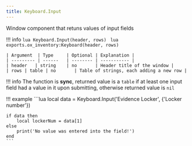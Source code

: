 ```yaml
---
title: Keyboard.Input
---
```


Window component that retuns values of input fields

!!! info
    ```lua
    Keyboard.Input(header, rows)
    ```
    ```lua
    exports.ox_inventory:Keyboard(header, rows)
    ```

    | Argument  | Type     | Optional | Explanation |
	| --------- | ------   | -------- | ----------- |
	| header   | string    | no       | Header title of the window |
    | rows | table | no       | Table of strings, each adding a new row |

!!! info 
    The function is **sync**, returned value is a `table` if at least one input field had a value in it upon submitting, otherwise returned value is `nil`

!!! example
    ```lua
    local data = Keyboard.Input('Evidence Locker', {'Locker number'})

    if data then
        local lockerNum = data[1]
    else
        print('No value was entered into the field!')
    end
    ```